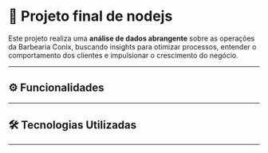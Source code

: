 # 🚀 Projeto final de nodejs

Este projeto realiza uma **análise de dados abrangente** sobre as operações da Barbearia Conix, buscando insights para otimizar processos, entender o comportamento dos clientes e impulsionar o crescimento do negócio.

---

## ⚙️ Funcionalidades


---

## 🛠️ Tecnologias Utilizadas

---
